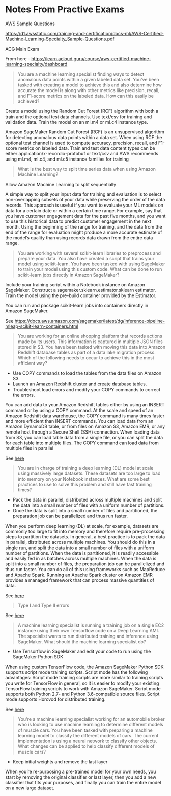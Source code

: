 # Notes From Practive Exams

AWS Sample Questions

https://d1.awsstatic.com/training-and-certification/docs-ml/AWS-Certified-Machine-Learning-Specialty_Sample-Questions.pdf

ACG Main Exam

From here - https://learn.acloud.guru/course/aws-certified-machine-learning-specialty/dashboard


> You are a machine learning specialist finding ways to detect anomalous data points within a given labeled data set. You've been tasked with creating a model to achieve this and also determine how accurate the model is along with other metrics like precision, recall, and F1-score metrics on the labeled data. How can this easily be achieved?

Create a model using the Random Cut Forest (RCF) algorithm with both a train and the optional test data channels. Use text/csv for training and validation data. Train the model on an ml.m4 or ml.c4 instance type.

Amazon SageMaker Random Cut Forest (RCF) is an unsupervised algorithm for detecting anomalous data points within a data set. When using RCF the optional test channel is used to compute accuracy, precision, recall, and F1-score metrics on labeled data. Train and test data content types can be either application/x-recordio-protobuf or text/csv and AWS recommends using ml.m4, ml.c4, and ml.c5 instance families for training

> What is the best way to split time series data when using Amazon Machine Learning?

Allow Amazon Machine Learning to split sequentially

A simple way to split your input data for training and evaluation is to select non-overlapping subsets of your data while preserving the order of the data records. This approach is useful if you want to evaluate your ML models on data for a certain date or within a certain time range. For example, say that you have customer engagement data for the past five months, and you want to use this historical data to predict customer engagement in the next month. Using the beginning of the range for training, and the data from the end of the range for evaluation might produce a more accurate estimate of the model’s quality than using records data drawn from the entire data range.

> You are working with several scikit-learn libraries to preprocess and prepare your data. You also have created a script that trains your model using scikit-learn. You have been tasked with using SageMaker to train your model using this custom code. What can be done to run scikit-learn jobs directly in Amazon SageMaker?

Include your training script within a Notebook instance on Amazon SageMaker. Construct a sagemaker.sklearn.estimator.sklearn estimator. Train the model using the pre-build container provided by the Estimator.

You can run and package scikit-learn jobs into containers directly in Amazon SageMaker.

See https://docs.aws.amazon.com/sagemaker/latest/dg/inference-pipeline-mleap-scikit-learn-containers.html

> You are working for an online shopping platform that records actions made by its users. This information is captured in multiple JSON files stored in S3. You have been tasked with moving this data into Amazon Redshift database tables as part of a data lake migration process. Which of the following needs to occur to achieve this in the most efficient way?

* Use COPY commands to load the tables from the data files on Amazon S3.
* Launch an Amazon Redshift cluster and create database tables.
* Troubleshoot load errors and modify your COPY commands to correct the errors.

You can add data to your Amazon Redshift tables either by using an INSERT command or by using a COPY command. At the scale and speed of an Amazon Redshift data warehouse, the COPY command is many times faster and more efficient than INSERT commands. You can load data from an Amazon DynamoDB table, or from files on Amazon S3, Amazon EMR, or any remote host through a Secure Shell (SSH) connection. When loading data from S3, you can load table data from a single file, or you can split the data for each table into multiple files. The COPY command can load data from multiple files in parallel

See [here](https://docs.aws.amazon.com/redshift/latest/dg/t_Loading_tables_with_the_COPY_command.html)

> You are in charge of training a deep learning (DL) model at scale using massively large datasets. These datasets are too large to load into memory on your Notebook instances. What are some best practices to use to solve this problem and still have fast training times?

* Pack the data in parallel, distributed across multiple machines and split the data into a small number of files with a uniform number of partitions.
* Once the data is split into a small number of files and partitioned, the preparation job can be parallelized and thus run faster.

When you perform deep learning (DL) at scale, for example, datasets are commonly too large to fit into memory and therefore require pre-processing steps to partition the datasets. In general, a best practice is to pack the data in parallel, distributed across multiple machines. You should do this in a single run, and split the data into a small number of files with a uniform number of partitions. When the data is partitioned, it is readily accessible and easily fed in as batches across multiple machines. When the data is split into a small number of files, the preparation job can be parallelized and thus run faster. You can do all of this using frameworks such as MapReduce and Apache Spark. Running an Apache Spark cluster on Amazon EMR provides a managed framework that can process massive quantities of data.

See [here](https://d1.awsstatic.com/whitepapers/aws-power-ml-at-scale.pdf)

> Type I and Type II errors

See [here](https://en.wikipedia.org/wiki/Type_I_and_type_II_errors)

> A machine learning specialist is running a training job on a single EC2 instance using their own Tensorflow code on a Deep Learning AMI. The specialist wants to run distributed training and inference using SageMaker. What should the machine learning specialist do?

* Use Tensorflow in SageMaker and edit your code to run using the SageMaker Python SDK

When using custom TensorFlow code, the Amazon SageMaker Python SDK supports script mode training scripts. Script mode has the following advantages: Script mode training scripts are more similar to training scripts you write for TensorFlow in general, so it is easier to modify your existing TensorFlow training scripts to work with Amazon SageMaker. Script mode supports both Python 2.7- and Python 3.6-compatible source files. Script mode supports Horovod for distributed training.

See [here](https://docs.aws.amazon.com/sagemaker/latest/dg/tf.html)

> You're a machine learning specialist working for an automobile broker who is looking to use machine learning to determine different models of muscle cars. You have been tasked with preparing a machine learning model to classify the different models of cars. The current implementation is using a neural network to classify other objects. What changes can be applied to help classify different models of muscle cars?

* Keep initial weights and remove the last layer

When you’re re-purposing a pre-trained model for your own needs, you start by removing the original classifier or last layer, then you add a new classifier that fits your purposes, and finally you can train the entire model on a new large dataset. 


